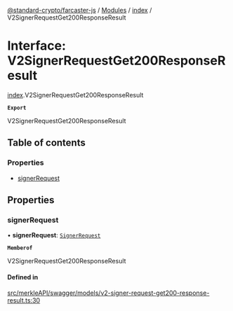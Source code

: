 [@standard-crypto/farcaster-js](../README.md) / [Modules](../modules.md) / [index](../modules/index.md) / V2SignerRequestGet200ResponseResult

# Interface: V2SignerRequestGet200ResponseResult

[index](../modules/index.md).V2SignerRequestGet200ResponseResult

**`Export`**

V2SignerRequestGet200ResponseResult

## Table of contents

### Properties

- [signerRequest](index.V2SignerRequestGet200ResponseResult.md#signerrequest)

## Properties

### signerRequest

• **signerRequest**: [`SignerRequest`](index.SignerRequest.md)

**`Memberof`**

V2SignerRequestGet200ResponseResult

#### Defined in

[src/merkleAPI/swagger/models/v2-signer-request-get200-response-result.ts:30](https://github.com/standard-crypto/farcaster-js/blob/main/src/merkleAPI/swagger/models/v2-signer-request-get200-response-result.ts#L30)
